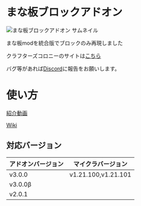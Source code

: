 # まな板ブロックアドオン
![まな板ブロックアドオン サムネイル](https://github.com/user-attachments/assets/f4278bb0-d373-43c2-b5d1-121d57f31833)


まな板modを統合版でブロックのみ再現しました

クラフターズコロニーのサイトは[こちら](https://minecraft-mcworld.com/104208/)

バグ等があれば[Discord](https://discord.gg/xXx6Jn9bdZ)に報告をお願いします。

# 使い方
[紹介動画](https://youtu.be/jCF1lx97m90?si=40a5Ct4EA0hHVs19)

[Wiki](https://github.com/hara-sou/Manaita-Block-ADD-ON/wiki)

## 対応バージョン
|アドオンバージョン|マイクラバージョン|
|----------------|----------------|
|v3.0.0|v1.21.100,v1.21.101|
|v3.0.0β||
|v2.0.1||
